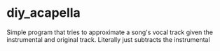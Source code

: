 # diy_acapella
Simple program that tries to approximate a song's vocal track given the instrumental and original track. Literally just subtracts the instrumental
